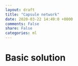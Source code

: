 ```yaml
---
layout: draft
title: "Capsule network"
date: 2020-03-22 14:49:0 +0000
comments: False
share: False
categories: ml
---
```


# Basic solution




